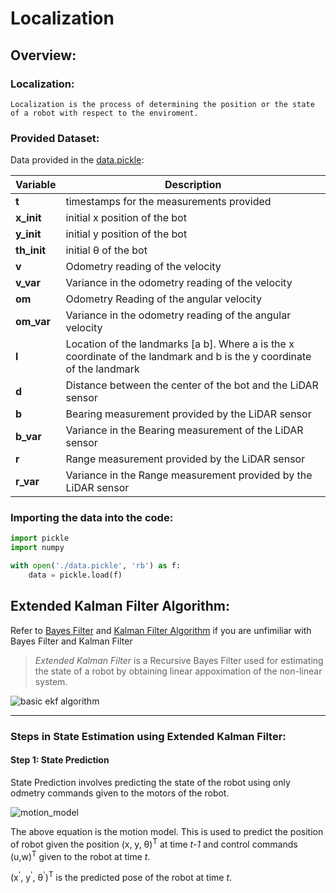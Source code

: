 # Localization 
## Overview:

### Localization:
```
Localization is the process of determining the position or the state of a robot with respect to the enviroment.
```

### Provided Dataset:
Data provided in the [data.pickle](Resources/data.pickle):

| Variable | Description|
|-----------|------------|
| **t** | timestamps for the measurements provided|
| **x_init** | initial x position of the bot|
| **y_init** | initial y position of the bot|
| **th_init** | initial &theta; of the bot|
| **v** | Odometry reading of the velocity|
| **v_var** | Variance in the odometry reading of the velocity|
| **om** | Odometry Reading of the angular velocity|
| **om_var** | Variance in the odometry reading of the angular velocity|
| **l** | Location of the landmarks [a b]. Where a is the x coordinate of the landmark and b is the y coordinate of the landmark|
| **d** | Distance between the center of the bot and the LiDAR sensor|
| **b** | Bearing measurement provided by the LiDAR sensor|
| **b_var** | Variance in the Bearing measurement of the LiDAR sensor|
| **r** | Range measurement provided by the LiDAR sensor|
| **r_var** | Variance in the Range measurement provided by the LiDAR sensor|


### Importing the data into the code:

```python
import pickle
import numpy

with open('./data.pickle', 'rb') as f:
    data = pickle.load(f)
```

## Extended Kalman Filter Algorithm:

Refer to [Bayes Filter](https://youtu.be/oUq0a8jHSQg) and [Kalman Filter Algorithm](https://youtu.be/o_HW6GnLqvg) if you are unfimiliar with Bayes Filter and Kalman Filter


> *Extended Kalman Filter* is a Recursive Bayes Filter used for estimating the state of a robot by obtaining linear appoximation of the non-linear system.

![basic ekf algorithm](https://i.ibb.co/QrNHh0Y/Screenshot-2021-01-14-at-10-03-43-AM.png)

___
### Steps in State Estimation using Extended Kalman Filter:

#### Step 1: State Prediction
State Prediction involves predicting the state of the robot using only odmetry commands given to the motors of the robot.

![motion_model](https://i.ibb.co/nsxkyY4/Screenshot-2021-01-02-at-6-13-38-PM.png)

The above equation is the motion model. This is used to predict the position of robot given the position (x, y, &theta;)<sup>T</sup> at time *t-1* and control commands (u,w)<sup>T</sup> given to the robot at time *t*.

(x<sup>'</sup>, y<sup>'</sup>, &theta;<sup>'</sup>)<sup>T</sup> is the predicted pose of the robot at time *t*. 




